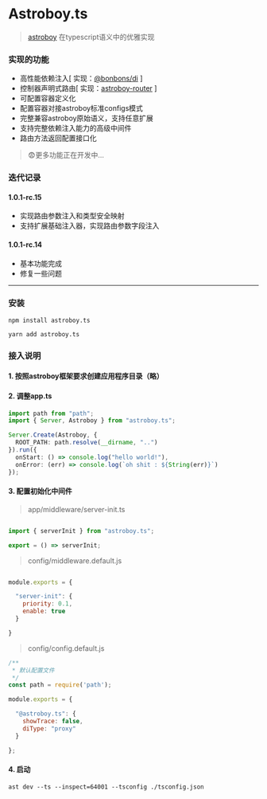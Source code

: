 # Astroboy.ts
> [astroboy](https://github.com/astroboy-lab/astroboy) 在typescript语义中的优雅实现

### 实现的功能

* 高性能依赖注入[ 实现：[@bonbons/di](https://www.npmjs.com/package/@bonbons/di) ]
* 控制器声明式路由[ 实现：[astroboy-router](https://www.npmjs.com/package/astroboy-router) ]
* 可配置容器定义化
* 配置容器对接astroboy标准configs模式
* 完整兼容astroboy原始语义，支持任意扩展
* 支持完整依赖注入能力的高级中间件
* 路由方法返回配置接口化

> 😨更多功能正在开发中...

### 迭代记录

#### 1.0.1-rc.15
* 实现路由参数注入和类型安全映射
* 支持扩展基础注入器，实现路由参数字段注入

#### 1.0.1-rc.14
* 基本功能完成
* 修复一些问题

------

### 安装

```
npm install astroboy.ts
```
```
yarn add astroboy.ts
```

### 接入说明

#### 1. 按照astroboy框架要求创建应用程序目录（略）

#### 2. 调整app.ts

```typescript
import path from "path";
import { Server, Astroboy } from "astroboy.ts";

Server.Create(Astroboy, {
  ROOT_PATH: path.resolve(__dirname, "..")
}).run({
  onStart: () => console.log("hello world!"),
  onError: (err) => console.log(`oh shit : ${String(err)}`)
});

```

#### 3. 配置初始化中间件
> app/middleware/server-init.ts
```typescript

import { serverInit } from "astroboy.ts";

export = () => serverInit;

```
> config/middleware.default.js
```javascript

module.exports = {

  "server-init": {
    priority: 0.1,
    enable: true
  }

}
```
> config/config.default.js
```javascript
/**
 * 默认配置文件
 */
const path = require('path');

module.exports = {

  "@astroboy.ts": {
    showTrace: false,
    diType: "proxy"
  }

};

```

#### 4. 启动
```
ast dev --ts --inspect=64001 --tsconfig ./tsconfig.json
```
